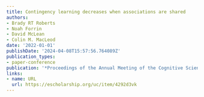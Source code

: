 ```yaml
---
title: Contingency learning decreases when associations are shared
authors:
- Brady RT Roberts
- Noah Forrin
- David McLean
- Colin M. MacLeod
date: '2022-01-01'
publishDate: '2024-04-08T15:57:56.764089Z'
publication_types:
- paper-conference
publication: '*Proceedings of the Annual Meeting of the Cognitive Science Society*'
links:
- name: URL
  url: https://escholarship.org/uc/item/4292d3vk
---
```

